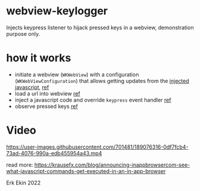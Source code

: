 # webview-keylogger
Injects keypress listener to hijack pressed keys in a webview, demonstration purpose only.

# how it works
- initiate a webview (`WKWebView`) with a configuration (`WKWebViewConfiguration`) that allows getting updates from the [injected javascript](https://github.com/erkekin/webview-keylogger/blob/main/webview-keylogger/ViewController.swift#L34-L38), [ref](https://github.com/erkekin/webview-keylogger/blob/main/webview-keylogger/ViewController.swift#L12)
- load a url into webview [ref](https://github.com/erkekin/webview-keylogger/blob/35e9d520cd70da6b448dd1d60f627b39bd9e6793/webview-keylogger/ViewController.swift#L47)
- inject a javascript code and override `keypress` event handler [ref](https://github.com/erkekin/webview-keylogger/blob/main/webview-keylogger/ViewController.swift#L41)
- observe pressed keys [ref](https://github.com/erkekin/webview-keylogger/blob/35e9d520cd70da6b448dd1d60f627b39bd9e6793/webview-keylogger/ViewController.swift#L50-L53)

# Video


https://user-images.githubusercontent.com/701481/189076316-0df7fcb4-73ad-4076-990a-edb455954a43.mp4

read more: https://krausefx.com/blog/announcing-inappbrowsercom-see-what-javascript-commands-get-executed-in-an-in-app-browser

Erk Ekin 2022
